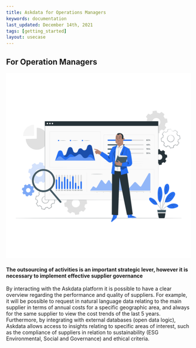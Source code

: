 ```yaml
---
title: Askdata for Operations Managers
keywords: documentation
last_updated: December 14th, 2021
tags: [getting_started]
layout: usecase
---
```


## For Operation Managers

<img src="/media/use-cases/role/operation-managers.png" class="image-doc p-3">

#### The outsourcing of activities is an important strategic lever, however it is necessary to implement effective supplier governance

By interacting with the Askdata platform it is possible to have a clear overview regarding the performance and quality of suppliers.
For example, it will be possible to request in natural language data relating to the main supplier in terms of annual costs for a specific geographic area, and always for the same supplier to view the cost trends of the last 5 years.
Furthermore, by integrating with external databases (open data logic), Askdata allows access to insights relating to specific areas of interest, such as the compliance of suppliers in relation to sustainability (ESG Environmental, Social and Governance) and ethical criteria.